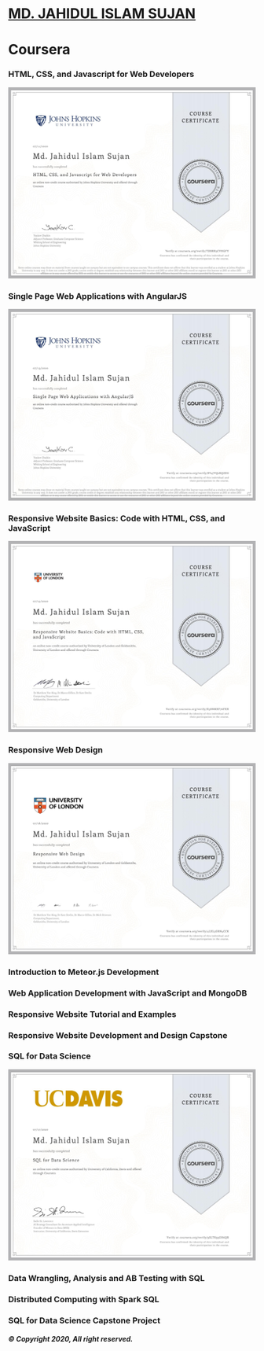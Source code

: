# [MD. JAHIDUL ISLAM SUJAN](https://jahidofficial.github.io)

# Coursera

### HTML, CSS, and Javascript for Web Developers

<img src="TDBRR3CVHGFY.jpg">

### Single Page Web Applications with AngularJS

<img src="8V4JVQ2XQZEG.jpg">

### Responsive Website Basics: Code with HTML, CSS, and JavaScript

<img src="X58NMXF76FXX.jpg">

### Responsive Web Design

<img src="4LXL5GRN4CCK.jpg">

### Introduction to Meteor.js Development

<!--<img src="#.jpg">-->

### Web Application Development with JavaScript and MongoDB

<!--<img src="#.jpg">-->

### Responsive Website Tutorial and Examples

<!--<img src="#.jpg">-->

### Responsive Website Development and Design Capstone

<!--<img src="#.jpg">-->

### SQL for Data Science

<img src="9SLTK93GH6QR.jpg">

### Data Wrangling, Analysis and AB Testing with SQL

<!--<img src="#.jpg">-->

### Distributed Computing with Spark SQL

<!--<img src="#.jpg">-->

### SQL for Data Science Capstone Project

<!--<img src="#.jpg">-->

##### &copy; Copyright 2020, All right reserved.